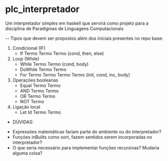 # plc_interpretador
Um interpretador simples em haskell que servirá como projeto para a disciplina de Paradigmas de Linguagens Computacionais


-- Tipos que devem ser propostos além dos iniciais presentes no repo base: 
1) Condicional (IF) 
    * If Termo Termo Termo (cond, then, else)
2) Loop (While)
    * While Termo Termo (cond, body)
    * DoWhile Termo Termo
    * For Termo Termo Termo Termo  (init, cond, inc, body)
3) Operações booleanas 
    *  Equal Termo Termo 
    *  AND Termo Termo
    *  OR Termo Termo 
    *  NOT Termo
4) Ligação local 
    * Let Id Termo Termo 


* DÚVIDAS: 
- Expressões matemáticas fariam parte do ambiente ou do interpretador? 
- Funções inBuilts como sort, fazem sentidos serem incorporadas no interpretador? 
- O que seria necessário para implementar funções recursivas? Mudaria alguma coisa? 
  
